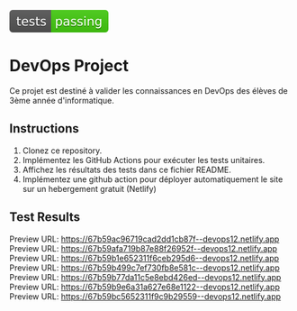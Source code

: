 ![Test Status](test-status.svg)
# DevOps Project

Ce projet est destiné à valider les connaissances en DevOps des élèves de 3ème année d'informatique.

## Instructions

1. Clonez ce repository.
2. Implémentez les GitHub Actions pour exécuter les tests unitaires.
3. Affichez les résultats des tests dans ce fichier README.
4. Implémentez une github action pour déployer automatiquement le site sur un hebergement gratuit (Netlify)

## Test Results
Preview URL: https://67b59ac96719cad2dd1cb87f--devops12.netlify.app
Preview URL: https://67b59afa719b87e88f26952f--devops12.netlify.app
Preview URL: https://67b59b1e652311f6ceb295d6--devops12.netlify.app
Preview URL: https://67b59b499c7ef730fb8e581c--devops12.netlify.app
Preview URL: https://67b59b77da11c5e8ebd426ed--devops12.netlify.app
Preview URL: https://67b59b9e6a31a627e68e1122--devops12.netlify.app
Preview URL: https://67b59bc5652311f9c9b29559--devops12.netlify.app
